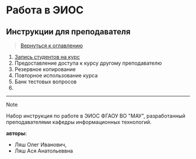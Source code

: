 # Работа в ЭИОС

## Инструкции для преподавателя

> [Вернуться к оглавлению](../index.md)

1. [Запись студентов на курс](enrol_students.md)
2. Предоставление доступа к курсу другому преподавателю
3. Резервное копирование
4. Повторное использование курса
5. Банк тестовых вопросов
6. 

---

> [!NOTE]
> Набор инструкция по работе в ЭИОС ФГАОУ ВО "МАУ", разработанный преподавателями кафедры информационных технологий.
> 
> **авторы:** 
>   - Ляш Олег Иванович, 
>   - Ляш Ася Анатольеввна